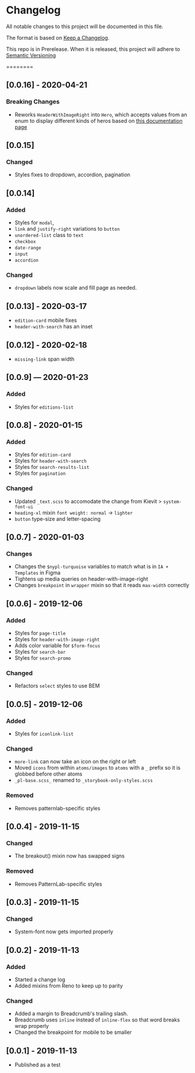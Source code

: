 # Changelog
All notable changes to this project will be documented in this file.

The format is based on [Keep a Changelog](https://keepachangelog.com/en/1.0.0/).

This repo is in Prerelease. When it is released, this project will adhere to [Semantic Versioning](https://semver.org/spec/v2.0.0.html)

========
## [0.0.16] - 2020-04-21
### Breaking Changes
- Reworks `HeaderWithImageRight` into `Hero`, which accepts values from an enum to display different kinds of heros based on [this documentation page](https://www.figma.com/file/qShodlfNCJHb8n03IFyApM/Master?node-id=10968%3A5314)

## [0.0.15] 
### Changed
- Styles fixes to dropdown, accordion, pagination

## [0.0.14] 
### Added 
- Styles for `modal`, 
- `link` and `justify-right` variations to `button` 
- `unordered-list` class to `text`
- `checkbox`
- `date-range`
- `input`
- `accordion`

### Changed
- `dropdown` labels now scale and fill page as needed. 

## [0.0.13] - 2020-03-17
- `edition-card` mobile fixes
- `header-with-search` has an inset

## [0.0.12] - 2020-02-18
- `missing-link` span width

## [0.0.9] — 2020-01-23
### Added 
- Styles for `editions-list`

## [0.0.8] - 2020-01-15
### Added
- Styles for `edition-card`
- Styles for `header-with-search`
- Styles for `search-results-list`
- Styles for `pagination`

### Changed
- Updated `_text.scss` to accomodate the change from Kievit > `system-font-ui`
- `heading-xl` mixin `font weight: normal` -> `lighter`
- `button` type-size and letter-spacing

## [0.0.7] - 2020-01-03
### Changes
- Changes the `$nypl-turquoise` variables to match what is in `IA + Templates` in Figma
- Tightens up media queries on header-with-image-right
- Changes `breakpoint` in `wrapper` mixin so that it reads `max-width` correctly

## [0.0.6] - 2019-12-06
### Added
- Styles for `page-title`
- Styles for `header-with-image-right`
- Adds color variable for `$form-focus`
- Styles for `search-bar`
- Styles for `search-promo`

### Changed
- Refactors `select` styles to use BEM

## [0.0.5] - 2019-12-06
### Added
- Styles for `iconlink-list`

### Changed
- `more-link` can now take an icon on the right or left
- Moved `icons` from within `atoms/images` to `atoms` with a `_` prefix so it is globbed before other atoms
- `_pl-base.scss_` renamed to `_storybook-only-styles.scss`

### Removed
- Removes patternlab-specific styles

## [0.0.4] - 2019-11-15
### Changed
- The breakout() mixin now has swapped signs

### Removed
- Removes PatternLab-specific styles

## [0.0.3] - 2019-11-15
### Changed
- System-font now gets imported properly

## [0.0.2] - 2019-11-13
### Added
- Started a change log
- Added mixins from Reno to keep up to parity

### Changed
- Added a margin to Breadcrumb's trailing slash.
- Breadcrumb uses `inline` instead of `inline-flex` so that word breaks wrap properly
- Changed the breakpoint for mobile to be smaller

## [0.0.1] - 2019-11-13
- Published as a test
